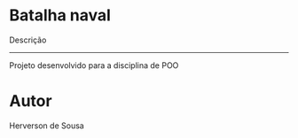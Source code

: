 Batalha naval
=============

Descrição
_________
Projeto desenvolvido para a disciplina de POO

Autor
=====
Herverson de Sousa
